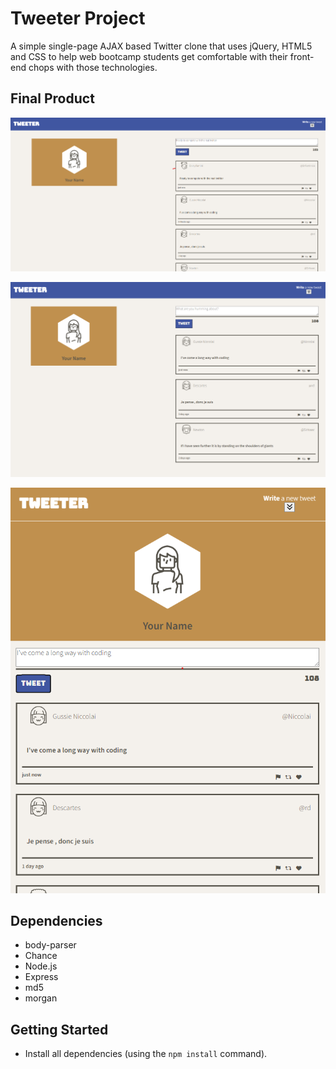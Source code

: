 # Tweeter Project

A simple single-page AJAX based Twitter clone that uses jQuery, HTML5 and CSS to help web bootcamp students get comfortable with their front-end chops with those technologies.

## Final Product

!["Showcasing the full windowed app with a tweet."](https://github.com/codingMadeSimple/tweeterV1/blob/master/docs/tweeter-full-screen.png?raw=true)

!["The app will stay with the larger format up until 1230px width"](https://github.com/codingMadeSimple/tweeterV1/blob/master/docs/tweeter-big-style.png?raw=true)

!["Showcases the small version of the app, which changes dynamically."](https://github.com/codingMadeSimple/tweeterV1/blob/master/docs/tweeter-small-style.png?raw=true)

## Dependencies

- body-parser
- Chance
- Node.js
- Express
- md5
- morgan

## Getting Started

- Install all dependencies (using the `npm install` command).